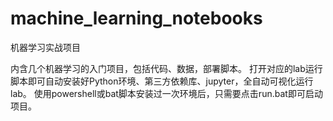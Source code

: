 # machine_learning_notebooks
机器学习实战项目

内含几个机器学习的入门项目，包括代码、数据，部署脚本。
打开对应的lab运行脚本即可自动安装好Python环境、第三方依赖库、jupyter，全自动可视化运行lab。
使用powershell或bat脚本安装过一次环境后，只需要点击run.bat即可启动项目。